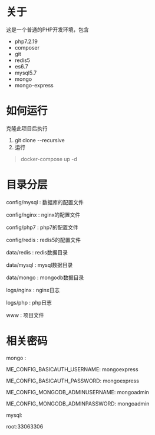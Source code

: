 # 关于

这是一个普通的PHP开发环境，包含

- php7.2.19
- composer
- git
- redis5
- es6.7
- mysql5.7
- mongo
- mongo-express


# 如何运行

克隆此项目后执行

1. git clone --recursive 
2. 运行
> docker-compose up -d



# 目录分层

config/mysql : 数据库的配置文件

config/nginx : nginx的配置文件

config/php7  : php7的配置文件

config/redis : redis5的配置文件

data/redis : redis数据目录

data/mysql : mysql数据目录

data/mongo : mongodb数据目录

logs/nginx : nginx日志

logs/php   : php日志

www : 项目文件

# 相关密码

mongo :

ME_CONFIG_BASICAUTH_USERNAME: mongoexpress

ME_CONFIG_BASICAUTH_PASSWORD: mongoexpress

ME_CONFIG_MONGODB_ADMINUSERNAME: mongoadmin 

ME_CONFIG_MONGODB_ADMINPASSWORD: mongoadmin

mysql:

 root:33063306

